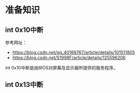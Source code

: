 # 准备知识

## int 0x10中断

参考网址：

+ https://blog.csdn.net/qq_40169767/article/details/101511805
+ https://blog.csdn.net/S1998F/article/details/125596206

int 0x10中断是由BIOS对屏幕及显示器所提供的服务程序。



## int 0x13中断


